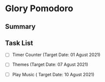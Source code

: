 # Glory Pomodoro

## Summary

## Task List

- [ ] Timer Counter (Target Date: 01 Agust 2021)

- [ ] Themes    (Target Date: 07 Agust 2021)

- [ ] Play Music ( Target Date: 10 Agust 2021)
